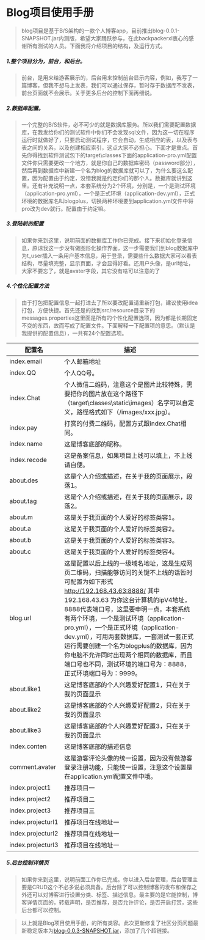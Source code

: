 # Blog项目使用手册

> blog项目是基于B/S架构的一款个人博客app，目前推出blog-0.0.1-SNAPSHOT.jar内测版，希望大家踊跃参与，在此backpackerxl衷心的感谢所有测试的人员。下面我将介绍项目的结构，及运行方式。

##### 1.整个项目分为，前台，和后台。

> 前台，是用来给游客展示的，后台用来控制前台显示内容，例如，我写了一篇博客，但我不想马上发表，我们可以通过保存，暂时存于数据库不发表，前台页面就不会展示。关于更多后台的控制下面再细说。

##### 2.数据库配置。

> 一个完整的B/S软件，必不可少的就是数据库服务。所以我们需要配置数据库，在我发给你们的测试软件中你们不会发现sql文件，因为这一切在程序运行时就做好了，只要启动测试程序，它会自动，生成相应的表，以及表与表之间的关系，以及创建相应索引，这点大家不必担心。下面才是重点。首先你得找到软件测试包下的target\classes下面的application-pro.yml配置文件你只需要更改一个地方，就是你自己的数据库密码（password部分），然后再到数据库中新建一个名为blog的数据库就可以了，为什么要这么配置，因为配置由于约定，没错我就是约定你们的那个人。数据库就讲到这里。还有补充说明一点，本套系统分为2个环境，分别是，一个是测试环境（application-pro.yml），一个是正式环境（application-dev.yml），正式环境的数据库名叫blogplus，切换两种环境要到application.yml文件中将pro改为dev就行。配置由于约定嘛。

##### 3.登陆前的配置

> 如果你来到这里，说明前面的数据库工作你已完成。接下来初始化登录信息，原谅我这一步没有做图形化操作界面，这一步需要我们到blog数据库中为t_user插入一条用户基本信息，用于登录，需要些什么数据大家可以看表结构，尽量填完整，显示页面，才会显得好看。还用户头像，是url地址，大家不要忘了，就是avater字段，其它没有啥可以注意的了

##### 4.个性化配置方法

>  由于打包把配置信息一起打进去了所以要改配置请重新打包，建议使用idea打包，方便快捷。首先还是的找到src/resource目录下的messages.properties这里面是所有的个性化配置选项，因为都是长期固定不变的东西，故而写成了配置文件。下面解释一下配置项的意思。（默认是我提供的配置信息），一共有24个配置选项。

| 配置名         | 描述                                                         |
| -------------- | ------------------------------------------------------------ |
| index.email    | 个人邮箱地址                                                 |
| index.QQ       | 个人QQ号。                                                   |
| index.Chat     | 个人微信二维码，注意这个是图片比较特殊，需要把你的图片放在这个路径下（target\classes\static\images）名字可以自定义，路径格式如下（/images/xxx.jpg）。 |
| index.pay      | 打赏的付费二维码，配置方式跟index.Chat相同。                 |
| index.name     | 这是博客底部的昵称。                                         |
| index.recode   | 这是备案信息，如果项目上线可以填上，不上线请自便。           |
| about.des      | 这是个人介绍或描述，在关于我的页面展示，段落1。              |
| about.tag      | 这是个人介绍或描述，在关于我的页面展示，段落2。              |
| about.m        | 这是关于我页面的个人爱好的标签类容1。                        |
| about.a        | 这是关于我页面的个人爱好的标签类容2。                        |
| about.b        | 这是关于我页面的个人爱好的标签类容3。                        |
| about.c        | 这是关于我页面的个人爱好的标签类容4。                        |
| blog.url       | 这是配置以后上线的一级域名地址，这是生成网页二维码，扫描能够访问的关键不上线的话暂时可配置为如下形式 http://192.168.43.63:8888/ 其中192.168.43.63 为你这台计算机的ipV4地址，8888代表端口号，这里要申明一点，本套系统有两个环境，一个是测试环境（application-pro.yml），一个是正式环境（application-dev.yml），可用两套数据库，一套测试一套正式运行需要创建一个名为blogplus的数据库，因为你电脑不允许同时出现两个相同的数据库，而且端口号也不同，测试环境的端口号为：8888，正式环境端口号为：9999。 |
| about.like1    | 这是博客底部的个人兴趣爱好配置1，只在关于我的页面显示        |
| about.like2    | 这是博客底部的个人兴趣爱好配置2，只在关于我的页面显示        |
| about.like3    | 这是博客底部的个人兴趣爱好配置3，只在关于我的页面显示        |
| index.conten   | 这是博客底部的描述信息                                       |
| comment.avater | 这是游客评论头像的统一设置，因为没有做游客登录注册功能，只能统一设置，注意这个设置是在application.yml配置文件中哦。 |
|index.project1 | 推荐项目一|
|index.project2 | 推荐项目二|
|index.project3 | 推荐项目三|
|index.projecturl1 | 推荐项目在线地址一|
|index.projecturl2 | 推荐项目在线地址一|
|index.projecturl3 | 推荐项目在线地址一|



##### 5.后台控制详情页

> 如果你来到这里，说明前面工作你已完成。你以进入后台管理，后台管理主要是CRUD这个不必多说必须具备。后台除了可以控制博客的发布和保存之外还可以对博客进行设置分类、标签、描述信息。最主要的是它能控制，博客详情页面的，转载声明，是否推荐，是否允许评论，是否开启打赏，这些后台都可以控制。

> 以上就是Blog项目使用手册，的所有类容。此次更新修复了社区分页问题最新稳定版本为[blog-0.0.3-SNAPSHOT.jar](https://github.com/Backpackerxl/blogplus/blob/master/target/blog-0.0.3-SNAPSHOT.jar)，添加了几个超链接。